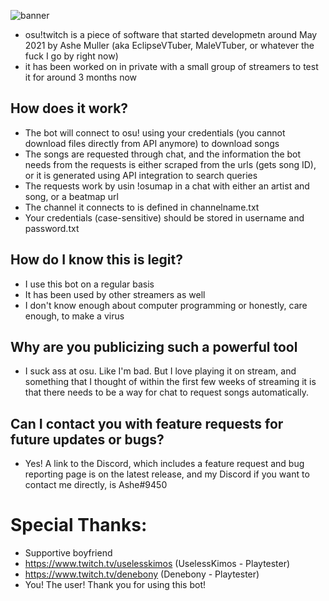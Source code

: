 ![banner](https://repository-images.githubusercontent.com/391931450/48d0a8af-f00c-45ec-8f77-6e6f9fbc2408)
- osu!twitch is a piece of software that started developmetn around May 2021 by Ashe Muller (aka EclipseVTuber, MaleVTuber, or whatever the fuck I go by right now)
- it has been worked on in private with a small group of streamers to test it for around 3 months now

## How does it work?
- The bot will connect to osu! using your credentials (you cannot download files directly from API anymore) to download songs
- The songs are requested through chat, and the information the bot needs from the requests is either scraped from the urls (gets song ID), or it is generated using API integration to search queries
- The requests work by usin !osumap in a chat with either an artist and song, or a beatmap url
- The channel it connects to is defined in channelname.txt
- Your credentials (case-sensitive) should be stored in username and password.txt

## How do I know this is legit?
- I use this bot on a regular basis
- It has been used by other streamers as well
- I don't know enough about computer programming or honestly, care enough, to make a virus

## Why are you publicizing such a powerful tool
- I suck ass at osu. Like I'm bad. But I love playing it on stream, and something that I thought of within the first few weeks of streaming it is that there needs to be a way for chat to request songs automatically.

## Can I contact you with feature requests for future updates or bugs?
- Yes! A link to the Discord, which includes a feature request and bug reporting page is on the latest release, and my Discord if you want to contact me directly, is Ashe#9450

# Special Thanks:
- Supportive boyfriend
- https://www.twitch.tv/uselesskimos (UselessKimos - Playtester)
- https://www.twitch.tv/denebony (Denebony - Playtester)
- You! The user! Thank you for using this bot!
